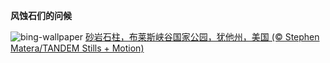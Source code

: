 
**风蚀石们的问候**

![bing-wallpaper](https://www.bing.com/th?id=OHR.BryceHoodoos_ZH-CN0817211446_1920x1080.jpg)
[砂岩石柱，布莱斯峡谷国家公园，犹他州，美国 (© Stephen Matera/TANDEM Stills + Motion)](https://www.bing.com/search?q=%E5%B8%83%E8%8E%B1%E6%96%AF%E5%B3%A1%E8%B0%B7%E5%9B%BD%E5%AE%B6%E5%85%AC%E5%9B%AD&amp;form=hpcapt&amp;mkt=zh-cn)
  
